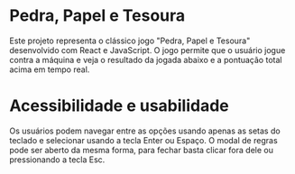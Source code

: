# Pedra, Papel e Tesoura
Este projeto representa o clássico jogo "Pedra, Papel e Tesoura" desenvolvido com React e JavaScript. O jogo permite que o usuário jogue contra a máquina e veja o resultado da jogada abaixo e a pontuação total acima em tempo real.

# Acessibilidade e usabilidade
Os usuários podem navegar entre as opções usando apenas as setas do teclado e selecionar usando a tecla Enter ou Espaço. O modal de regras pode ser aberto da mesma forma, para fechar basta clicar fora dele ou pressionando a tecla Esc.